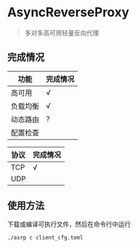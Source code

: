 # AsyncReverseProxy

> 多对多高可用轻量反向代理

## 完成情况

| 功能     | 完成情况 |
| -------- | -------- |
| 高可用   | √        |
| 负载均衡 | √        |
| 动态路由 | ?        |
| 配置检查 |          |

| 协议 | 完成情况 |
| ---- | -------- |
| TCP  | √        |
| UDP  |          |

## 使用方法

下载或编译可执行文件，然后在命令行中运行

```shell
./asrp c client_cfg.toml
```
